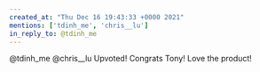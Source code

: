```yaml
---
created_at: "Thu Dec 16 19:43:33 +0000 2021"
mentions: ['tdinh_me', 'chris__lu']
in_reply_to: @tdinh_me
---
```


@tdinh_me @chris__lu Upvoted! Congrats Tony! Love the product!